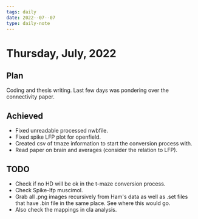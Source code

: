 ```yaml
---
tags: daily
date: 2022--07--07
type: daily-note
---
```


# Thursday, July, 2022

## Plan

Coding and thesis writing.
Last few days was pondering over the connectivity paper.

## Achieved

- Fixed unreadable processed nwbfile.
- Fixed spike LFP plot for openfield.
- Created csv of tmaze information to start the conversion process with.
- Read paper on brain and averages (consider the relation to LFP).

## TODO

- Check if no HD will be ok in the t-maze conversion process.
- Check Spike-lfp muscimol.
- Grab all .png images recursively from Ham's data as well as .set files that have .bin file in the same place. See where this would go.
- Also check the mappings in cla analysis.